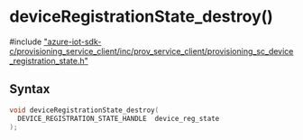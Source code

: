 # deviceRegistrationState_destroy()

\#include ["azure-iot-sdk-c/provisioning_service_client/inc/prov_service_client/provisioning_sc_device_registration_state.h"](../iot-c-ref-provisioning-sc-device-registration-state-h.md)  

## Syntax

```C
void deviceRegistrationState_destroy(
  DEVICE_REGISTRATION_STATE_HANDLE  device_reg_state
);

```

